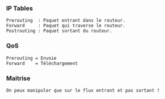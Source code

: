 ### IP Tables
```
Prerouting  : Paquet entrant dans le routeur.
Forward     : Paquet qui traverse le routeur.
Postrouting : Paquet sortant du routeur.
```

### QoS
```
Prerouting = Envoie
Forward    = Téléchargement
```


### Maitrise
```
On peux manipuler que sur le flux entrant et pas sortant !
```
